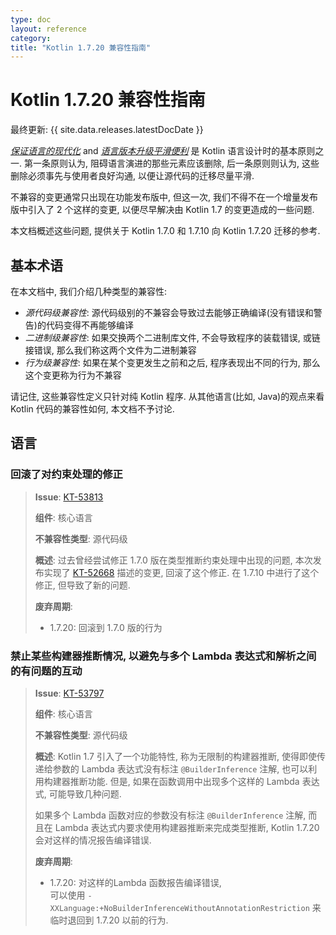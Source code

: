 ```yaml
---
type: doc
layout: reference
category:
title: "Kotlin 1.7.20 兼容性指南"
---
```


# Kotlin 1.7.20 兼容性指南

最终更新: {{ site.data.releases.latestDocDate }}

_[保证语言的现代化](kotlin-evolution.html)_ and _[语言版本升级平滑便利](kotlin-evolution.html)_
是 Kotlin 语言设计时的基本原则之一.
第一条原则认为, 阻碍语言演进的那些元素应该删除,
后一条原则则认为, 这些删除必须事先与使用者良好沟通, 以便让源代码的迁移尽量平滑.

不兼容的变更通常只出现在功能发布版中, 但这一次, 我们不得不在一个增量发布版中引入了 2 个这样的变更,
以便尽早解决由 Kotlin 1.7 的变更造成的一些问题.

本文档概述这些问题, 提供关于 Kotlin 1.7.0 和 1.7.10 向 Kotlin 1.7.20 迁移的参考.

## 基本术语

在本文档中, 我们介绍几种类型的兼容性:

- _源代码级兼容性_: 源代码级别的不兼容会导致过去能够正确编译(没有错误和警告)的代码变得不再能够编译
- _二进制级兼容性_: 如果交换两个二进制库文件, 不会导致程序的装载错误, 或链接错误, 那么我们称这两个文件为二进制兼容
- _行为级兼容性_: 如果在某个变更发生之前和之后, 程序表现出不同的行为, 那么这个变更称为行为不兼容

请记住, 这些兼容性定义只针对纯 Kotlin 程序.
从其他语言(比如, Java)的观点来看 Kotlin 代码的兼容性如何, 本文档不予讨论.

## 语言

<!--
### Title

> **Issue**: [KT-NNNNN](https://youtrack.jetbrains.com/issue/KT-NNNNN)
>
> **Component**: Core language
>
> **Incompatible change type**: source
>
> **Short summary**:
>
> **Deprecation cycle**:
>
> - 1.5.20: warning
> - 1.7.0: report an error
-->

### 回滚了对约束处理的修正

> **Issue**: [KT-53813](https://youtrack.jetbrains.com/issue/KT-53813)
>
> **组件**: 核心语言
>
> **不兼容性类型**: 源代码级
>
> **概述**: 过去曾经尝试修正 1.7.0 版在类型推断约束处理中出现的问题,
> 本次发布实现了 [KT-52668](https://youtrack.jetbrains.com/issue/KT-52668) 描述的变更, 回滚了这个修正. 
> 在 1.7.10 中进行了这个修正, 但导致了新的问题.
>
> **废弃周期**:
>
> - 1.7.20: 回滚到 1.7.0 版的行为


### 禁止某些构建器推断情况, 以避免与多个 Lambda 表达式和解析之间的有问题的互动

> **Issue**: [KT-53797](https://youtrack.jetbrains.com/issue/KT-53797)
>
> **组件**: 核心语言
>
> **不兼容性类型**: 源代码级
>
> **概述**: Kotlin 1.7 引入了一个功能特性, 称为无限制的构建器推断,
> 使得即使传递给参数的 Lambda 表达式没有标注 `@BuilderInference` 注解, 也可以利用构建器推断功能. 
> 但是, 如果在函数调用中出现多个这样的 Lambda 表达式, 可能导致几种问题. 
> 
> 如果多个 Lambda 函数对应的参数没有标注 `@BuilderInference` 注解,
> 而且在 Lambda 表达式内要求使用构建器推断来完成类型推断, Kotlin 1.7.20 会对这样的情况报告编译错误.
>
> **废弃周期**:
>
> - 1.7.20: 对这样的Lambda 函数报告编译错误,  
> 可以使用 `-XXLanguage:+NoBuilderInferenceWithoutAnnotationRestriction` 来临时退回到 1.7.20 以前的行为.
